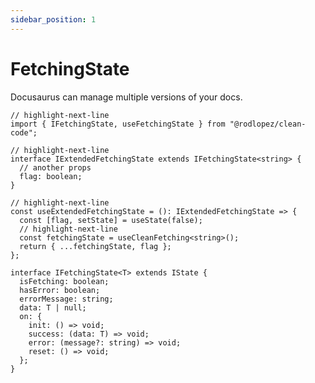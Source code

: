 ```yaml
---
sidebar_position: 1
---
```


# FetchingState

Docusaurus can manage multiple versions of your docs.

```tsx title="useExtendedFetchingState.ts"
// highlight-next-line
import { IFetchingState, useFetchingState } from "@rodlopez/clean-code";

// highlight-next-line
interface IExtendedFetchingState extends IFetchingState<string> {
  // another props
  flag: boolean;
}

// highlight-next-line
const useExtendedFetchingState = (): IExtendedFetchingState => {
  const [flag, setState] = useState(false);
  // highlight-next-line
  const fetchingState = useCleanFetching<string>();
  return { ...fetchingState, flag };
};
```

```tsx title="IFetchingState.ts"
interface IFetchingState<T> extends IState {
  isFetching: boolean;
  hasError: boolean;
  errorMessage: string;
  data: T | null;
  on: {
    init: () => void;
    success: (data: T) => void;
    error: (message?: string) => void;
    reset: () => void;
  };
}
```
